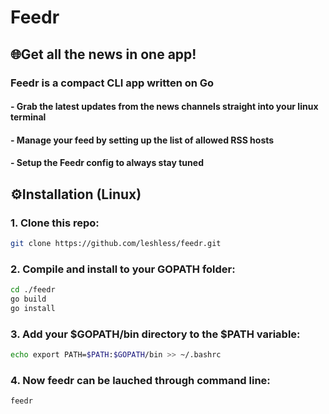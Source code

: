 # Feedr

## 🌐Get all the news in one app!
### Feedr is a compact CLI app written on Go
#### - Grab the latest updates from the news channels straight into your linux terminal
#### - Manage your feed by setting up the list of allowed RSS hosts
#### - Setup the Feedr config to always stay tuned

## ⚙️Installation (Linux)
### 1. Clone this repo:
```bash
git clone https://github.com/leshless/feedr.git
```
### 2. Compile and install to your GOPATH folder:
```bash
cd ./feedr
go build
go install
```
### 3. Add your $GOPATH/bin directory to the $PATH variable:
```bash
echo export PATH=$PATH:$GOPATH/bin >> ~/.bashrc
```
### 4. Now feedr can be lauched through command line:
```bach
feedr
```
